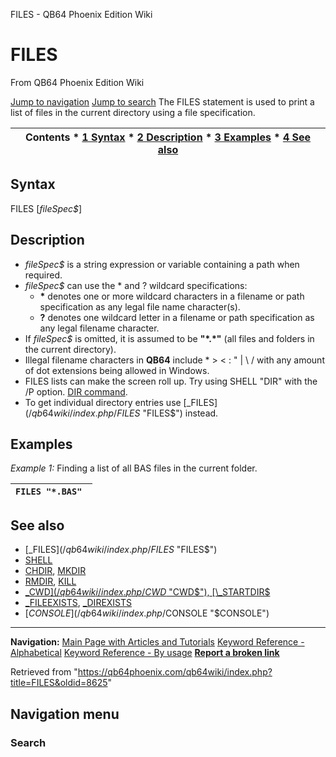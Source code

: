 


FILES - QB64 Phoenix Edition Wiki








# FILES



From QB64 Phoenix Edition Wiki



[Jump to navigation](#mw-head)
[Jump to search](#searchInput)
The FILES statement is used to print a list of files in the current directory using a file specification.


  






| Contents * [1 Syntax](#Syntax) * [2 Description](#Description) * [3 Examples](#Examples) * [4 See also](#See_also) |
| --- |


## Syntax


FILES [*fileSpec$*]
  




## Description


* *fileSpec$* is a string expression or variable containing a path when required.
* *fileSpec$* can use the \* and ? wildcard specifications:
	+ **\*** denotes one or more wildcard characters in a filename or path specification as any legal file name character(s).
	+ **?** denotes one wildcard letter in a filename or path specification as any legal filename character.
* If *fileSpec$* is omitted, it is assumed to be **"\*.\*"** (all files and folders in the current directory).
* Illegal filename characters in **QB64** include \* > < : " | \ / with any amount of dot extensions being allowed in Windows.
* FILES lists can make the screen roll up. Try using SHELL "DIR" with the /P option. [DIR command](http://www.computerhope.com/dirhlp.htm).
* To get individual directory entries use [\_FILES$](/qb64wiki/index.php/FILES$ "FILES$") instead.


  




## Examples


*Example 1:* Finding a list of all BAS files in the current folder.


| ``` FILES "*.BAS"  ``` |
| --- |


  




## See also


* [\_FILES$](/qb64wiki/index.php/FILES$ "FILES$")
* [SHELL](/qb64wiki/index.php/SHELL "SHELL")
* [CHDIR](/qb64wiki/index.php/CHDIR "CHDIR"), [MKDIR](/qb64wiki/index.php/MKDIR "MKDIR")
* [RMDIR](/qb64wiki/index.php/RMDIR "RMDIR"), [KILL](/qb64wiki/index.php/KILL "KILL")
* [\_CWD$](/qb64wiki/index.php/CWD$ "CWD$"), [\_STARTDIR$](/qb64wiki/index.php/STARTDIR$ "STARTDIR$")
* [\_FILEEXISTS](/qb64wiki/index.php/FILEEXISTS "FILEEXISTS"), [\_DIREXISTS](/qb64wiki/index.php/DIREXISTS "DIREXISTS")
* [$CONSOLE](/qb64wiki/index.php/$CONSOLE "$CONSOLE")


  






---


**Navigation:**
[Main Page with Articles and Tutorials](/qb64wiki/index.php/Main_Page "Main Page")
[Keyword Reference - Alphabetical](/qb64wiki/index.php/Keyword_Reference_-_Alphabetical "Keyword Reference - Alphabetical")
[Keyword Reference - By usage](/qb64wiki/index.php/Keyword_Reference_-_By_usage "Keyword Reference - By usage")
**[Report a broken link](https://qb64phoenix.com/forum/showthread.php?tid=2800)**  





Retrieved from "<https://qb64phoenix.com/qb64wiki/index.php?title=FILES&oldid=8625>"




## Navigation menu








### Search





















